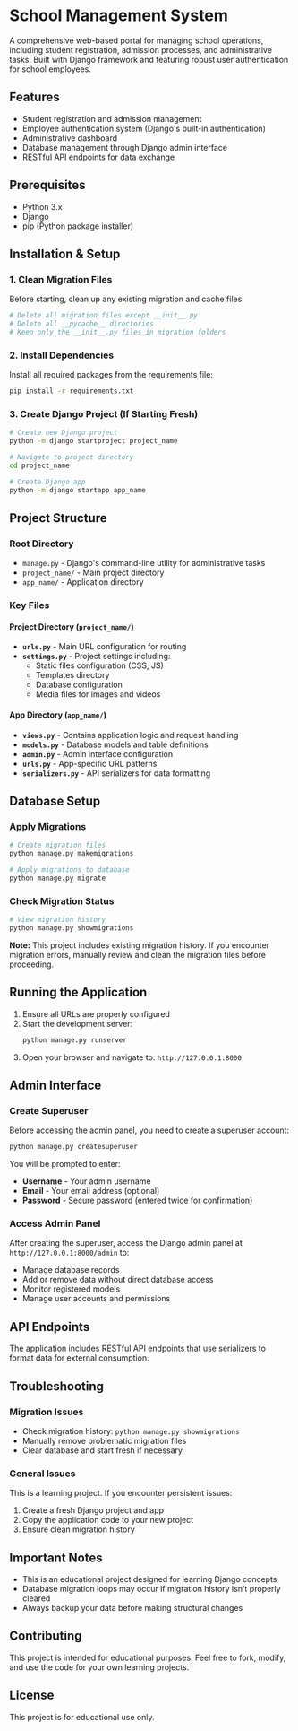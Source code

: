 # School Management System

A comprehensive web-based portal for managing school operations, including student registration, admission processes, and administrative tasks. Built with Django framework and featuring robust user authentication for school employees.

## Features

- Student registration and admission management
- Employee authentication system (Django's built-in authentication)
- Administrative dashboard
- Database management through Django admin interface
- RESTful API endpoints for data exchange

## Prerequisites

- Python 3.x
- Django
- pip (Python package installer)

## Installation & Setup

### 1. Clean Migration Files
Before starting, clean up any existing migration and cache files:
```bash
# Delete all migration files except __init__.py
# Delete all __pycache__ directories
# Keep only the __init__.py files in migration folders
```

### 2. Install Dependencies
Install all required packages from the requirements file:
```bash
pip install -r requirements.txt
```

### 3. Create Django Project (If Starting Fresh)
```bash
# Create new Django project
python -m django startproject project_name

# Navigate to project directory
cd project_name

# Create Django app
python -m django startapp app_name
```

## Project Structure

### Root Directory
- `manage.py` - Django's command-line utility for administrative tasks
- `project_name/` - Main project directory
- `app_name/` - Application directory

### Key Files

#### Project Directory (`project_name/`)
- **`urls.py`** - Main URL configuration for routing
- **`settings.py`** - Project settings including:
  - Static files configuration (CSS, JS)
  - Templates directory
  - Database configuration
  - Media files for images and videos

#### App Directory (`app_name/`)
- **`views.py`** - Contains application logic and request handling
- **`models.py`** - Database models and table definitions
- **`admin.py`** - Admin interface configuration
- **`urls.py`** - App-specific URL patterns
- **`serializers.py`** - API serializers for data formatting

## Database Setup

### Apply Migrations
```bash
# Create migration files
python manage.py makemigrations

# Apply migrations to database
python manage.py migrate
```

### Check Migration Status
```bash
# View migration history
python manage.py showmigrations
```

**Note:** This project includes existing migration history. If you encounter migration errors, manually review and clean the migration files before proceeding.

## Running the Application

1. Ensure all URLs are properly configured
2. Start the development server:
   ```bash
   python manage.py runserver
   ```
3. Open your browser and navigate to: `http://127.0.0.1:8000`

## Admin Interface

### Create Superuser
Before accessing the admin panel, you need to create a superuser account:
```bash
python manage.py createsuperuser
```
You will be prompted to enter:
- **Username** - Your admin username
- **Email** - Your email address (optional)
- **Password** - Secure password (entered twice for confirmation)

### Access Admin Panel
After creating the superuser, access the Django admin panel at `http://127.0.0.1:8000/admin` to:
- Manage database records
- Add or remove data without direct database access
- Monitor registered models
- Manage user accounts and permissions

## API Endpoints

The application includes RESTful API endpoints that use serializers to format data for external consumption.

## Troubleshooting

### Migration Issues
- Check migration history: `python manage.py showmigrations`
- Manually remove problematic migration files
- Clear database and start fresh if necessary

### General Issues
This is a learning project. If you encounter persistent issues:
1. Create a fresh Django project and app
2. Copy the application code to your new project
3. Ensure clean migration history

## Important Notes

- This is an educational project designed for learning Django concepts
- Database migration loops may occur if migration history isn't properly cleared
- Always backup your data before making structural changes

## Contributing

This project is intended for educational purposes. Feel free to fork, modify, and use the code for your own learning projects.

## License

This project is for educational use only.
